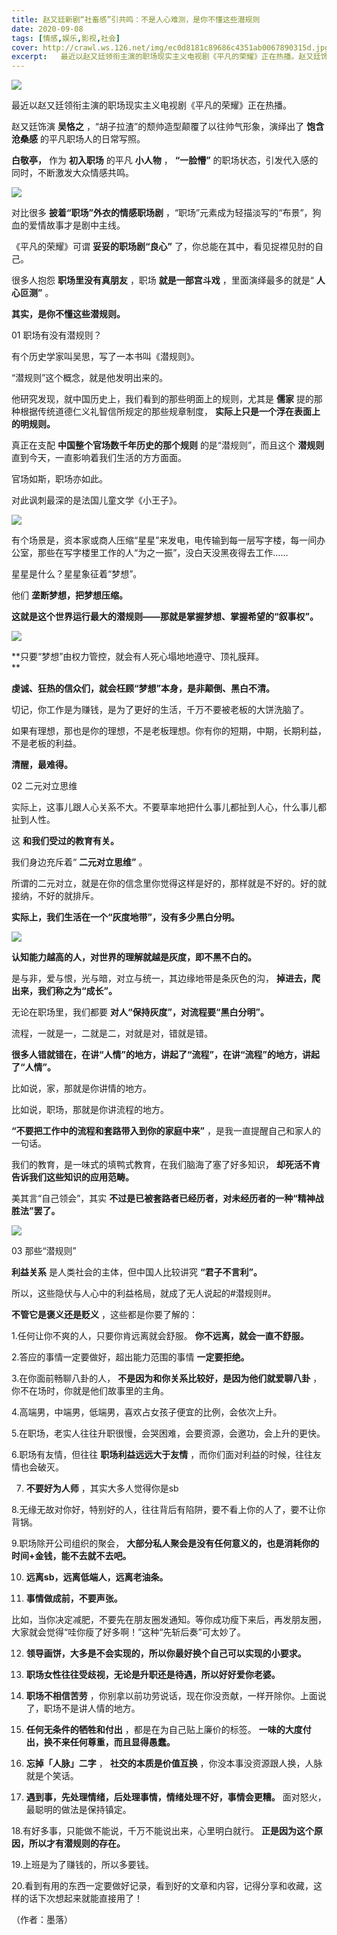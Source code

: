 ```yaml
---
title: 赵又廷新剧“社畜感”引共鸣：不是人心难测，是你不懂这些潜规则
date: 2020-09-08
tags: [情感,娱乐,影视,社会]
cover: http://crawl.ws.126.net/img/ec0d8181c89686c4351ab0067890315d.jpg
excerpt:   最近以赵又廷领衔主演的职场现实主义电视剧《平凡的荣耀》正在热播。赵又廷饰演 **吴恪之**
---
```

![](http://crawl.ws.126.net/img/ec0d8181c89686c4351ab0067890315d.jpg)  

最近以赵又廷领衔主演的职场现实主义电视剧《平凡的荣耀》正在热播。

赵又廷饰演 **吴恪之** ，“胡子拉渣”的颓帅造型颠覆了以往帅气形象，演绎出了 **饱含沧桑感** 的平凡职场人的日常写照。

**白敬亭，** 作为 **初入职场** 的平凡 **小人物** ， **“一脸懵”** 的职场状态，引发代入感的同时，不断激发大众情感共鸣。

![](http://crawl.ws.126.net/img/cc4e42c92072b0f9e03939640cfa60b5.jpg)  

对比很多 **披着“职场”外衣的情感职场剧** ，“职场”元素成为轻描淡写的“布景”，狗血的爱情故事才是剧中主线。

《平凡的荣耀》可谓 **妥妥的职场剧“良心”** 了，你总能在其中，看见捉襟见肘的自己。

很多人抱怨 **职场里没有真朋友** ，职场 **就是一部宫斗戏** ，里面演绎最多的就是“ **人心叵测”** 。

**其实，是你不懂这些潜规则。**

01 职场有没有潜规则？

有个历史学家叫吴思，写了一本书叫《潜规则》。

“潜规则”这个概念，就是他发明出来的。

他研究发现，就中国历史上，我们看到的那些明面上的规则，尤其是 **儒家** 提的那种根据传统道德仁义礼智信所规定的那些规章制度，
**实际上只是一个浮在表面上的明规则。**

真正在支配 **中国整个官场数千年历史的那个规则** 的是“潜规则”，而且这个 **潜规则** 直到今天，一直影响着我们生活的方方面面。

官场如斯，职场亦如此。

对此讽刺最深的是法国儿童文学《小王子》。

![](http://crawl.ws.126.net/img/3807de289b69eec27cd6bdd1b86f8445.jpg)  

有个场景是，资本家或商人压缩“星星”来发电，电传输到每一层写字楼，每一间办公室，那些在写字楼里工作的人“为之一振”，没白天没黑夜得去工作……

星星是什么？星星象征着“梦想”。

他们 **垄断梦想，把梦想压缩。**

**这就是这个世界运行最大的潜规则——那就是掌握梦想、掌握希望的“叙事权”。**

![](http://crawl.ws.126.net/img/0853064495d07179ae2acb695014bc7f.jpg)  

**只要“梦想”由权力管控，就会有人死心塌地地遵守、顶礼膜拜。  
**

**虔诚、狂热的信众们，就会枉顾“梦想”本身，是非颠倒、黑白不清。**

切记，你工作是为赚钱，是为了更好的生活，千万不要被老板的大饼洗脑了。

如果有理想，那也是你的理想，不是老板理想。你有你的短期，中期，长期利益，不是老板的利益。

**清醒，最难得。**

02 二元对立思维

实际上，这事儿跟人心关系不大。不要草率地把什么事儿都扯到人心，什么事儿都扯到人性。

这 **和我们受过的教育有关。**

我们身边充斥着“ **二元对立思维”** 。

所谓的二元对立，就是在你的信念里你觉得这样是好的，那样就是不好的。好的就接纳，不好的就排斥。

**实际上，我们生活在一个“灰度地带”，没有多少黑白分明。**

![](http://crawl.ws.126.net/img/c8c241495d2fa84147f74086cea0683b.jpg)  

**认知能力越高的人，对世界的理解就越是灰度，即不黑不白的。**

是与非，爱与恨，光与暗，对立与统一，其边缘地带是条灰色的沟， **掉进去，爬出来，我们称之为“成长”。**

无论在职场里，我们都要 **对人“保持灰度”，对流程要“黑白分明”。**

流程，一就是一，二就是二，对就是对，错就是错。

**很多人错就错在，在讲“人情”的地方，讲起了“流程”，在讲“流程”的地方，讲起了“人情”。**

比如说，家，那就是你讲情的地方。

比如说，职场，那就是你讲流程的地方。

**“不要把工作中的流程和套路带入到你的家庭中来”** ，是我一直提醒自己和家人的一句话。

我们的教育，是一味式的填鸭式教育，在我们脑海了塞了好多知识， **却死活不肯告诉我们这些知识的应用范畴。**

美其言“自己领会”，其实 **不过是已被套路者已经历者，对未经历者的一种“精神战胜法”罢了。**

![](http://crawl.ws.126.net/img/06d4f97c9d16ad0f4c0bca79c07b05c5.jpg)  

03 那些“潜规则”

**利益关系** 是人类社会的主体，但中国人比较讲究 **“君子不言利”。**

所以，这些隐伏与人心中的利益格局，就成了无人说起的#潜规则#。

**不管它是褒义还是贬义** ，这些都是你要了解的：

1.任何让你不爽的人，只要你肯远离就会舒服。 **你不远离，就会一直不舒服。**

2.答应的事情一定要做好，超出能力范围的事情 **一定要拒绝。**

3.在你面前畅聊八卦的人， **不是因为和你关系比较好，是因为他们就爱聊八卦** ，你不在场时，你就是他们故事里的主角。

4.高端男，中端男，低端男，喜欢占女孩子便宜的比例，会依次上升。

5.在职场，老实人往往升职很慢，会哭困难，会要资源，会邀功，会上升的更快。

6.职场有友情，但往往 **职场利益远远大于友情** ，而你们面对利益的时候，往往友情也会破灭。

7. **不要好为人师** ，其实大多人觉得你是sb

8.无缘无故对你好，特别好的人，往往背后有陷阱，要不看上你的人了，要不让你背锅。

9.职场除开公司组织的聚会， **大部分私人聚会是没有任何意义的，也是消耗你的时间+金钱，能不去就不去吧。**

10. **远离sb，远离低端人，远离老油条。**

11. **事情做成前，不要声张。**

比如，当你决定减肥，不要先在朋友圈发通知。等你成功瘦下来后，再发朋友圈，大家就会觉得“哇你瘦了好多啊！”这种“先斩后奏”可太妙了。

12. **领导画饼，大多是不会实现的，所以你最好换个自己可以实现的小要求。**

13. **职场女性往往受歧视，无论是升职还是待遇，所以好好爱你老婆。**

14. **职场不相信苦劳** ，你别拿以前功劳说话，现在你没贡献，一样开除你。上面说了，职场不是讲人情的地方。

15. **任何无条件的牺牲和付出** ，都是在为自己贴上廉价的标签。 **一味的大度付出，换不来任何尊重，而且显得愚蠢。**

16. **忘掉「人脉」二字** ， **社交的本质是价值互换** ，你没本事没资源跟人换，人脉就是个笑话。

17. **遇到事，先处理情绪，后处理事情，情绪处理不好，事情会更糟。** 面对怒火，最聪明的做法是保持镇定。

18.有好多事，只能做不能说，千万不能说出来，心里明白就行。 **正是因为这个原因，所以才有潜规则的存在。**

19.上班是为了赚钱的，所以多要钱。

20.看到有用的东西一定要做好记录，看到好的文章和内容，记得分享和收藏，这样的话下次想起来就能直接用了！

（作者：墨落）


